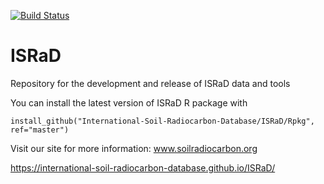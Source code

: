 [![Build Status](https://travis-ci.com/International-Soil-Radiocarbon-Database/ISRaD.svg?branch=master)](https://travis-ci.com/International-Soil-Radiocarbon-Database/ISRaD)

# ISRaD
Repository for the development and release of ISRaD data and tools

You can install the latest version of ISRaD R package with

```
install_github("International-Soil-Radiocarbon-Database/ISRaD/Rpkg", ref="master")
```

Visit our site for more information: www.soilradiocarbon.org

https://international-soil-radiocarbon-database.github.io/ISRaD/
